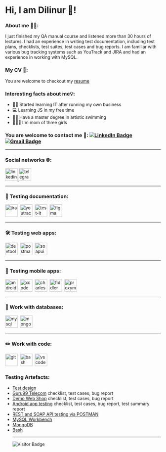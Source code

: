 # Hi, I am Dilinur 👋!

### About me 👩‍💻:
I just finished my QA manual course and listened more than 30 hours of lectures. I had an experience in writing test documentation, including test plans, checklists, test suites, test cases and bug reports. I am familiar with various bug tracking systems such as YouTrack and JIRA and had an experience in working with MySQL.

### My CV 📕: 
You are welcome to checkout my <a href="https://drive.google.com/file/d/1ftwNTT0BshYFkLAJTov6qVLh-CStzJo7/view?usp=sharing">resume</a> 

### Interesting facts about me💡:
* 👩‍💻 Started learning IT after running my own business
* 💻 Learning JS in my free time
* 🏊‍♀️ Have a master degree in artistic swimming
* 👩‍👧‍👧 I'm mom of three girls



### You are welcome to contact me 📩: [![LinkedIn Badge](https://img.shields.io/badge/-@dilinura-blue?style=flat&logo=LinkedIn&logoColor=white)](https://www.linkedin.com/in/dilinur-aisarova/) [![Gmail Badge](https://img.shields.io/badge/-Gmail-red?style=flat&logo=Gmail&logoColor=white)](mailto:dilinur.aisarovau@gmail.com)

---

### Social networks 🌐:

  <div id="badges">
    <a href="https://www.linkedin.com/in/dilinur-aisarova/" target="_blank">
      <img src="https://cdn-icons-png.flaticon.com/512/2504/2504799.png" width="40" height="40" alt="linkedin" />
    </a>
    <a href="https://t.me/dilinur_a" target="_blank">
      <img src="https://cdn-icons-png.flaticon.com/512/2111/2111646.png" width="40" height="40" alt="telegram" />
    </a>
  </div>

---

### 📁 Testing documentation:

<div>
  <img src="https://cdn.jsdelivr.net/gh/devicons/devicon/icons/jira/jira-original.svg" title="jira" alt="jira" width="40" height="40"/>&nbsp
  <img src="https://upload.wikimedia.org/wikipedia/commons/thumb/8/8d/YouTrack_Icon.svg/1024px-YouTrack_Icon.svg.png?20200803082248" title="youtrack" alt="youtrack" width="40" height="40"/>&nbsp
  <img src="https://docs.testit.software/images/testit_logo_icon.png" title="test-it" alt="test-it" width="40" height="40"/>&nbsp
  <img src="https://cdn.jsdelivr.net/gh/devicons/devicon/icons/figma/figma-original.svg" title="figma" alt="figma" width="40" height="40"/>&nbsp
</div>

---

### 🛠 Testing web apps:

<div>
  <img src="https://d33wubrfki0l68.cloudfront.net/38b5c953a4667366685d55db55d057c86db1fc54/a0fdc/static/acae6b24d940347661ca901ea07f47c1/chrome-dev-logo-icon.png" title="devtools" alt="devtools" width="40" height="40"/>&nbsp
  <img src="https://img.uxwing.com/wp-content/themes/uxwing/download/brands-social-media/postman-icon.svg" title="postman" alt="postman" width="40" height="40"/>&nbsp
  <img src="https://static0.smartbear.co/smartbearbrand/media/images/home/soapui-icon.svg" title="soapui" alt="soapui" width="40" height="40"/>&nbsp
</div>

---

### 📱 Testing mobile apps:

<div>
  <img src="https://cdn.jsdelivr.net/gh/devicons/devicon/icons/androidstudio/androidstudio-original.svg" title="android-studio" alt="android-studio" width="40" height="40"/>&nbsp
  <img src="https://cdn.jsdelivr.net/gh/devicons/devicon/icons/xcode/xcode-original.svg" title="xcode" alt="xcode" width="40" height="40"/>&nbsp
  <img src="https://cdn.icon-icons.com/icons2/3053/PNG/512/charles_proxy_macos_bigsur_icon_190302.png" title="charles-proxy" alt="charles-proxy" width="40" height="40"/>&nbsp
  <img src="https://www.megaleechers.com/storage/Fiddler-Everywhere-Icon.png" title="fiddler" alt="fiddler" width="40" height="40"/>&nbsp
  <img src="https://pbs.twimg.com/profile_images/1589614420766126080/slAIVDtr_400x400.jpg" title="proxyman" alt="proxyman" width="40" height="40"/>&nbsp
</div>


---

### 💾 Work with databases:

<div>
  <img src="https://cdn.jsdelivr.net/gh/devicons/devicon/icons/mysql/mysql-original.svg" title="mysql" alt="mysql" width="40" height="40"/>&nbsp
  <img src="https://cdn.jsdelivr.net/gh/devicons/devicon/icons/mongodb/mongodb-original.svg" title="mongodb" alt="mongodb" width="40" height="40"/>&nbsp
</div>

---

### ✏️ Work with code:

<div>
  <img src="https://cdn.jsdelivr.net/gh/devicons/devicon/icons/git/git-original.svg" title="git" alt="git" width="40" height="40"/>&nbsp
  <img src="https://upload.wikimedia.org/wikipedia/commons/thumb/4/4b/Bash_Logo_Colored.svg/1024px-Bash_Logo_Colored.svg.png?20180723054350" title="bash" alt="bash" width="40" height="40"/>&nbsp
  <img src="https://cdn.jsdelivr.net/gh/devicons/devicon/icons/vscode/vscode-original.svg" title="vscode" alt="vscode" width="40" height="40"/>&nbsp
  
</div>

### Testing Artefacts:
 <ul>
<li>  <a href="https://github.com/Dilinura/Test_design.git">Test design</a> </li> 
<li>  <a href="https://github.com/Dilinura/TC_testing_documentation.git"> Guru99 Telecom</a> checklist, test cases, bug report </li>
<li> <a href="https://github.com/Dilinura/Web_app_testing.git">Demo Web Shop</a> checklist, test cases, bug report </li>
<li> <a href="https://github.com/Dilinura/Mobile_app_testing.git">Android app testing</a> checklist, test cases, bug report, test summary report </li>
<li>  <a href="https://github.com/Dilinura/REST_SOAP_API_testing_POSTMAN.git">REST and SOAP API testing via POSTMAN</a> </li> 
<li>  <a href="https://github.com/Dilinura/MySQL.git">MySQL Workbench</a> </li> 
<li>  <a href="https://github.com/Dilinura/MongoDB.git">MongoDB</a> </li> 
<li>  <a href="https://github.com/Dilinura/Bash.git">Bash</a> </li> 

---

<!-- ### 💻 Пройденные курсы:

| Курсы                                                           | Дата              |
| ----------------------------------------------------------------| :---------------: |
| netology.ru/Старт в программировании                            | 02/2022 - 03/2022 |

--- -->

![Visitor Badge](https://visitor-badge.laobi.icu/badge?page_id=dilinura)
